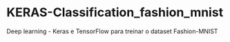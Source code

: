 # KERAS-Classification_fashion_mnist
Deep learning - Keras e TensorFlow para treinar o dataset Fashion-MNIST
